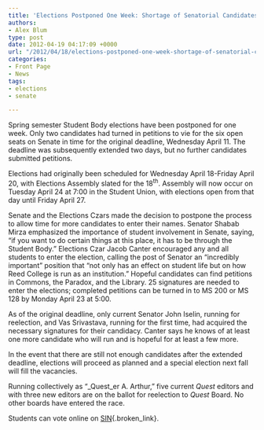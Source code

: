 ```yaml
---
title: 'Elections Postponed One Week: Shortage of Senatorial Candidates'
authors:
- Alex Blum
type: post
date: 2012-04-19 04:17:09 +0000
url: "/2012/04/18/elections-postponed-one-week-shortage-of-senatorial-candidates/"
categories:
- Front Page
- News
tags:
- elections
- senate

---
```

Spring semester Student Body elections have been postponed for one week. Only two candidates had turned in petitions to vie for the six open seats on Senate in time for the original deadline, Wednesday April 11. The deadline was subsequently extended two days, but no further candidates submitted petitions.

Elections had originally been scheduled for Wednesday April 18-Friday April 20, with Elections Assembly slated for the 18<sup>th</sup>. Assembly will now occur on Tuesday April 24 at 7:00 in the Student Union, with elections open from that day until Friday April 27.

Senate and the Elections Czars made the decision to postpone the process to allow time for more candidates to enter their names. Senator Shabab Mirza emphasized the importance of student involvement in Senate, saying, “if you want to do certain things at this place, it has to be through the Student Body.” Elections Czar Jacob Canter encouraged any and all students to enter the election, calling the post of Senator an “incredibly important” position that “not only has an effect on student life but on how Reed College is run as an institution.” Hopeful candidates can find petitions in Commons, the Paradox, and the Library. 25 signatures are needed to enter the elections; completed petitions can be turned in to MS 200 or MS 128 by Monday April 23 at 5:00.

As of the original deadline, only current Senator John Iselin, running for reelection, and Vas Srivastava, running for the first time, had acquired the necessary signatures for their candidacy. Canter says he knows of at least one more candidate who will run and is hopeful for at least a few more.

In the event that there are still not enough candidates after the extended deadline, elections will proceed as planned and a special election next fall will fill the vacancies.

Running collectively as “_Quest_er A. Arthur,” five current _Quest_ editors and with three new editors are on the ballot for reelection to _Quest_ Board. No other boards have entered the race.

Students can vote online on [SIN][1]{.broken_link}.

 [1]: http://sin.reed.edu/elections/